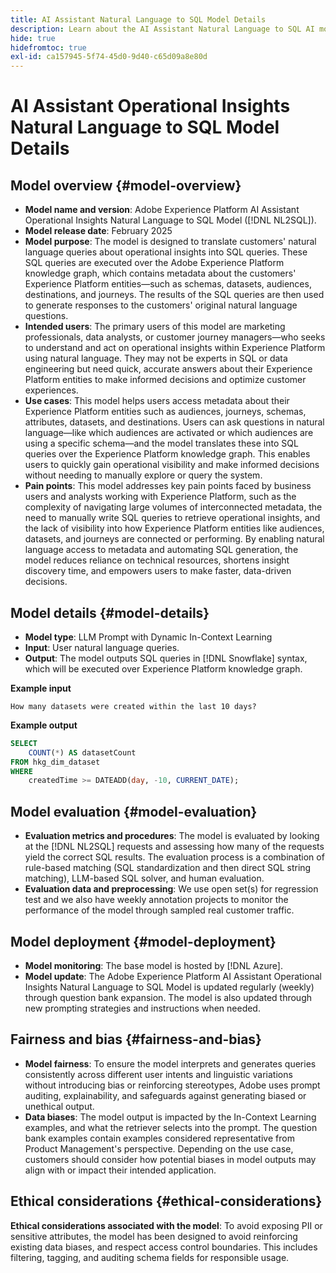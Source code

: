```yaml
---
title: AI Assistant Natural Language to SQL Model Details
description: Learn about the AI Assistant Natural Language to SQL AI model.
hide: true
hidefromtoc: true
exl-id: ca157945-5f74-45d0-9d40-c65d09a8e80d
---
```

# AI Assistant Operational Insights Natural Language to SQL Model Details

## Model overview {#model-overview}

* **Model name and version**: Adobe Experience Platform AI Assistant Operational Insights Natural Language to SQL Model ([!DNL NL2SQL]).
* **Model release date**: February 2025
* **Model purpose**: The model is designed to translate customers' natural language queries about operational insights into SQL queries. These SQL queries are executed over the Adobe Experience Platform knowledge graph, which contains metadata about the customers' Experience Platform entities—such as schemas, datasets, audiences, destinations, and journeys. The results of the SQL queries are then used to generate responses to the customers' original natural language questions.
* **Intended users**: The primary users of this model are marketing professionals, data analysts, or customer journey managers—who seeks to understand and act on operational insights within Experience Platform using natural language. They may not be experts in SQL or data engineering but need quick, accurate answers about their Experience Platform entities to make informed decisions and optimize customer experiences.
* **Use cases**: This model helps users access metadata about their Experience Platform entities such as audiences, journeys, schemas, attributes, datasets, and destinations. Users can ask questions in natural language—like which audiences are activated or which audiences are using a specific schema—and the model translates these into SQL queries over the Experience Platform knowledge graph. This enables users to quickly gain operational visibility and make informed decisions without needing to manually explore or query the system.
* **Pain points**: This model addresses key pain points faced by business users and analysts working with Experience Platform, such as the complexity of navigating large volumes of interconnected metadata, the need to manually write SQL queries to retrieve operational insights, and the lack of visibility into how Experience Platform entities like audiences, datasets, and journeys are connected or performing. By enabling natural language access to metadata and automating SQL generation, the model reduces reliance on technical resources, shortens insight discovery time, and empowers users to make faster, data-driven decisions.

## Model details {#model-details}

* **Model type**: LLM Prompt with Dynamic In-Context Learning
* **Input**: User natural language queries.
* **Output**: The model outputs SQL queries in [!DNL Snowflake] syntax, which will be executed over Experience Platform knowledge graph.

**Example input**

```console
How many datasets were created within the last 10 days?
```

**Example output**

```SQL
SELECT
    COUNT(*) AS datasetCount 
FROM hkg_dim_dataset 
WHERE
    createdTime >= DATEADD(day, -10, CURRENT_DATE);
```

## Model evaluation {#model-evaluation}

* **Evaluation metrics and procedures**: The model is evaluated by looking at the [!DNL NL2SQL] requests and assessing how many of the requests yield the correct SQL results. The evaluation process is a combination of rule-based matching (SQL standardization and then direct SQL string matching), LLM-based SQL solver, and human evaluation.
* **Evaluation data and preprocessing**: We use open set(s) for regression test and we also have weekly annotation projects to monitor the performance of the model through sampled real customer traffic.

## Model deployment {#model-deployment}

* **Model monitoring**: The base model is hosted by [!DNL Azure].
* **Model update**: The Adobe Experience Platform AI Assistant Operational Insights Natural Language to SQL Model is updated regularly (weekly) through question bank expansion. The model is also updated through new prompting strategies and instructions when needed.

## Fairness and bias {#fairness-and-bias}

* **Model fairness**: To ensure the model interprets and generates queries consistently across different user intents and linguistic variations without introducing bias or reinforcing stereotypes, Adobe uses prompt auditing, explainability, and safeguards against generating biased or unethical output.
* **Data biases**: The model output is impacted by the In-Context Learning examples, and what the retriever selects into the prompt. The question bank examples contain examples considered representative from Product Management's perspective. Depending on the use case, customers should consider how potential biases in model outputs may align with or impact their intended application.

## Ethical considerations {#ethical-considerations}

**Ethical considerations associated with the model**: To avoid exposing PII or sensitive attributes, the model has been designed to avoid reinforcing existing data biases, and respect access control boundaries. This includes filtering, tagging, and auditing schema fields for responsible usage.
